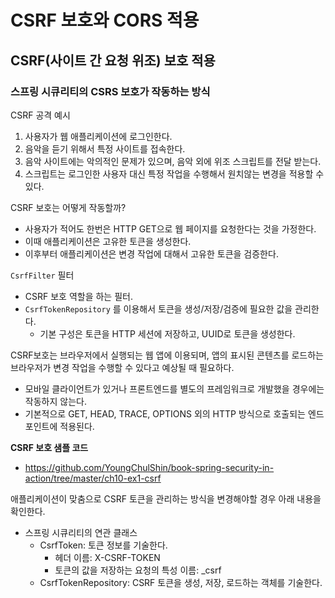 # CSRF 보호와 CORS 적용
## CSRF(사이트 간 요청 위조) 보호 적용
### 스프링 시큐리티의 CSRS 보호가 작동하는 방식
CSRF 공격 예시
1. 사용자가 웹 애플리케이션에 로그인한다. 
2. 음악을 듣기 위해서 특정 사이트를 접속한다. 
3. 음악 사이트에는 악의적인 문제가 있으며, 음악 외에 위조 스크립트를 전달 받는다. 
4. 스크립트는 로그인한 사용자 대신 특정 작업을 수행해서 원치않는 변경을 적용할 수 있다. 

CSRF 보호는 어떻게 작동할까?
- 사용자가 적어도 한번은 HTTP GET으로 웹 페이지를 요청한다는 것을 가정한다. 
- 이때 애플리케이션은 고유한 토큰을 생성한다. 
- 이후부터 애플리케이션은 변경 작업에 대해서 고유한 토큰을 검증한다. 

`CsrfFilter` 필터
- CSRF 보호 역할을 하는 필터.
- `CsrfTokenRepository` 를 이용해서 토큰을 생성/저장/검증에 필요한 값을 관리한다. 
   - 기본 구성은 토큰을 HTTP 세션에 저장하고, UUID로 토큰을 생성한다.

CSRF보호는 브라우저에서 실행되는 웹 앱에 이용되며, 앱의 표시된 콘텐츠를 로드하는 브라우저가 변경 작업을 수행할 수 있다고 예상될 때 필요하다.
- 모바일 클라이언트가 있거나 프론트엔드를 별도의 프레임워크로 개발했을 경우에는 작동하지 않는다. 
- 기본적으로 GET, HEAD, TRACE, OPTIONS 외의 HTTP 방식으로 호출되는 엔드포인트에 적용된다. 

__CSRF 보호 샘플 코드__
- https://github.com/YoungChulShin/book-spring-security-in-action/tree/master/ch10-ex1-csrf

애플리케이션이 맞춤으로 CSRF 토큰을 관리하는 방식을 변경해야할 경우 아래 내용을 확인한다. 
- 스프링 시큐리티의 연관 클래스
   - CsrfToken: 토큰 정보를 기술한다.
      - 헤더 이름: X-CSRF-TOKEN
      - 토큰의 값을 저장하는 요청의 특성 이름: _csrf
   - CsrfTokenRepository: CSRF 토큰을 생성, 저장, 로드하는 객체를 기술한다.

